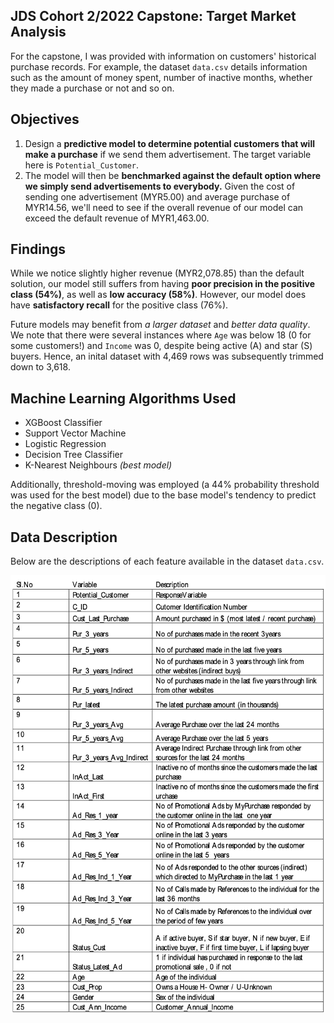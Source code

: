 ## JDS Cohort 2/2022 Capstone: Target Market Analysis

For the capstone, I was provided with information on customers' historical purchase records. For example, the dataset `data.csv` details information such as the amount of money spent, number of inactive months, whether they made a purchase or not and so on.

## Objectives

1. Design a **predictive model to determine potential customers that will make a purchase** if we send them advertisement. The target variable here is `Potential_Customer`. 
2. The model will then be **benchmarked against the default option where we simply send advertisements to everybody.** Given the cost of sending one advertisement (MYR5.00) and average purchase of MYR14.56, we'll need to see if the overall revenue of our model can exceed the default revenue of MYR1,463.00.

## Findings

While we notice slightly higher revenue (MYR2,078.85) than the default solution, our model still suffers from having **poor precision in the positive class (54%)**, as well as **low accuracy (58%)**. However, our model does have **satisfactory recall** for the positive class (76%).

Future models may benefit from *a larger dataset* and *better data quality*. We note that there were several instances where `Age` was below 18 (0 for some customers!) and `Income` was 0, despite being active (A) and star (S) buyers. Hence, an inital dataset with 4,469 rows was subsequently trimmed down to 3,618.

## Machine Learning Algorithms Used

- XGBoost Classifier
- Support Vector Machine
- Logistic Regression
- Decision Tree Classifier 
- K-Nearest Neighbours *(best model)*

Additionally, threshold-moving was employed (a 44% probability threshold was used for the best model) due to the base model's tendency to predict the negative class (0).

## Data Description

Below are the descriptions of each feature available in the dataset `data.csv`.

<img src="images/MicrosoftTeams-image.png" style="height: 700px">



